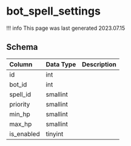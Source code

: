 # bot_spell_settings

!!! info
	This page was last generated 2023.07.15

## Schema

| Column | Data Type | Description |
| :--- | :--- | :--- |
| id | int |  |
| bot_id | int |  |
| spell_id | smallint |  |
| priority | smallint |  |
| min_hp | smallint |  |
| max_hp | smallint |  |
| is_enabled | tinyint |  |

